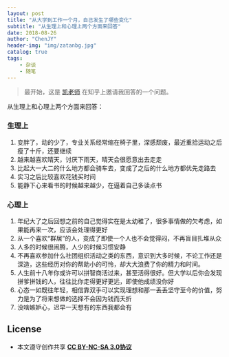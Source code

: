 ```yaml
---
layout: post
title: "从大学到工作一个月，自己发生了哪些变化"
subtitle: "从生理上和心理上两个方面来回答"
date: 2018-08-26
author: "ChenJY"
header-img: "img/zatanbg.jpg"
catalog: true
tags: 
    - 杂谈
    - 随笔
---
```


> 最开始，这是 [凯老师](http://www.ivy-end.com/) 在知乎上邀请我回答的一个问题。

从生理上和心理上两个方面来回答：

### 生理上

1. 变胖了，动的少了，专业关系经常缩在椅子里，深感颓废，最近重拾运动之后瘦了十斤，还要继续
2. 越来越喜欢晴天，讨厌下雨天，晴天会很愿意出去走走
3. 比起大一大二的什么地方都会骑车去，变成了之后的什么地方都优先走路去
4. 实习之后比较喜欢花钱买时间
5. 能静下心来看书的时候越来越少，在逼着自己多读点书

### 心理上

1. 年纪大了之后回想之前的自己觉得实在是太幼稚了，很多事情做的欠考虑，如果能再来一次，应该会处理得更好
2. 从一个喜欢“群居”的人，变成了即使一个人也不会觉得闷，不再盲目扎堆从众
3. 人多的时候很闹腾，人少的时候习惯安静
4. 不再喜欢参加什么社团组织活动之类的东西，意识到大多时候，不论工作还是深造，这些经历对你的帮助小的可怜，却大大浪费了你的精力和时间。
5. 人生前十八年你或许可以拼智商活过来，甚至活得很好。但大学以后你会发现拼爹拼钱的人，往往比你走得更好更远，即使他成绩没你好
6. 心态一如既往年轻，相信靠双手可以实现理想和那一丢丢坚守至今的价值，努力是为了将来想做的选择不会因为钱而夭折
7. 没啥嫉妒心，迟早一天想有的东西我都会有

## License
* 本文遵守创作共享 <a href="https://creativecommons.org/licenses/by-nc-sa/3.0/cn/" target="_blank"><b>CC BY-NC-SA 3.0协议</b></a>